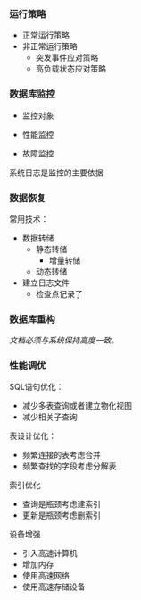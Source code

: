 ### 运行策略

- 正常运行策略
- 非正常运行策略
  - 突发事件应对策略
  - 高负载状态应对策略

### 数据库监控

- 监控对象

- 性能监控

- 故障监控
  
  

系统日志是监控的主要依据

### 数据恢复

常用技术：

- 数据转储
  - 静态转储
    - 增量转储
  - 动态转储
- 建立日志文件
  - 检查点记录了

### 数据库重构

*文档必须与系统保持高度一致。*

### 性能调优

SQL语句优化：

- 减少多表查询或者建立物化视图
- 减少相关子查询

表设计优化：

- 频繁连接的表考虑合并
- 频繁查找的字段考虑分解表

索引优化

- 查询是瓶颈考虑建索引
- 更新是瓶颈考虑删索引

设备增强

- 引入高速计算机
- 增加内存
- 使用高速网络
- 使用高速存储设备
